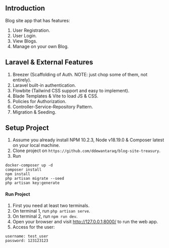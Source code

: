 ## Introduction

Blog site app that has features:
1. User Registration. 
2. User Login.
3. View Blogs.
4. Manage on your own Blog.

## Laravel & External Features
1. Breezer (Scaffolding of Auth. NOTE: just chop some of them, not entirely). 
2. Laravel built-in authentication.
3. Flowbite (Tailwind CSS support and easy to implement).
4. Blade Templates & Vite to load JS & CSS.
5. Policies for Authorization.
6. Controller-Service-Repository Pattern.
7. Migration & Seeding.

## Setup Project
1. Assume you already install NPM 10.2.3, Node v18.19.0 & Composer latest on your local machine.
2. Clone project on `https://github.com/ddewantaraq/blog-site-treasury`.
3. Run 
```
docker-composer up -d
composer install
npm install
php artisan migrate --seed
php artisan key:generate
```

#### Run Project
1. First you need at least two terminals.
2. On terminal 1, run `php artisan serve`.
3. On terminal 2, run `npm run dev`.
4. Open your browser and visit http://127.0.0.1:8000/ to run the web app.
5. Access for the user:
 ```
username: test_user
password: 123123123
```
